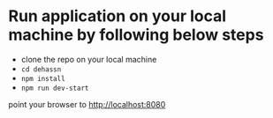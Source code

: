# Run application on your local machine by following below steps
- clone the repo on your local machine
- `cd dehassn`
- `npm install`
- `npm run dev-start`

point your browser to <a href="http://localhost:8080" target="_blank"> http://localhost:8080</a>
